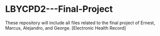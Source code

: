 # LBYCPD2---Final-Project
These repository will include all files related to the final project of Ernest, Marcus, Alejandro, and George. 
[Electronic Health Record]

